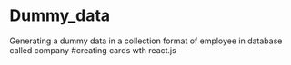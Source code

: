 # Dummy_data
Generating a dummy data in a collection format of employee in database called company
#creating cards
wth react.js
